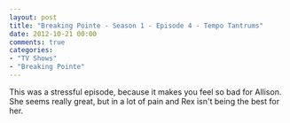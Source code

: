 ```yaml
---
layout: post
title: "Breaking Pointe - Season 1 - Episode 4 - Tempo Tantrums"
date: 2012-10-21 00:00
comments: true
categories:
- "TV Shows"
- "Breaking Pointe"
---
```


This was a stressful episode, because it makes you feel so bad
for Allison. She seems really great, but in a lot of pain and
Rex isn't being the best for her.
